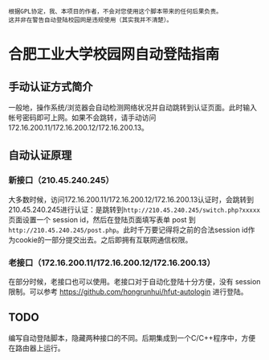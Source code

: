 ```
根据GPL协定，我、本项目的作者，不会对您使用这个脚本带来的任何后果负责。
这并非在警告自动登陆校园网是违规使用（其实我并不清楚）。
```

# 合肥工业大学校园网自动登陆指南

## 手动认证方式简介
一般地，操作系统/浏览器会自动检测网络状况并自动跳转到认证页面。此时输入帐号密码即可上网。如果不会跳转，请手动访问172.16.200.11/172.16.200.12/172.16.200.13。
## 自动认证原理
### 新接口（210.45.240.245）
大多数时候，访问172.16.200.11/172.16.200.12/172.16.200.13认证时，会跳转到210.45.240.245进行认证：是跳转到`http://210.45.240.245/switch.php?xxxxx`页面设置一个 session id，然后在登陆页面填写表单 post 到`http://210.45.240.245/post.php`。此时千万要记得将之前的合法session id作为cookie的一部分提交出去。之后即拥有互联网通信权限。

### 老接口（172.16.200.11/172.16.200.12/172.16.200.13）
在部分时候，老接口也可以使用。老接口对于自动化登陆十分方便，没有 session 限制。可以参考 https://github.com/hongrunhui/hfut-autologin 进行登陆。

## TODO
编写自动登陆脚本，隐藏两种接口的不同。后期集成到一个C/C++程序中，方便在路由器上运行。
